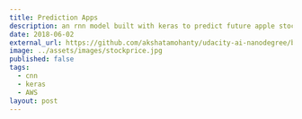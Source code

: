```yaml
---
title: Prediction Apps
description: an rnn model built with keras to predict future apple stock prices
date: 2018-06-02
external_url: https://github.com/akshatamohanty/udacity-ai-nanodegree/blob/master/project-06-aind2-rnn/StockPricePrediction.ipynb
image: ../assets/images/stockprice.jpg
published: false
tags:
  - cnn
  - keras
  - AWS
layout: post
---
```

